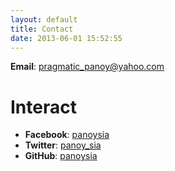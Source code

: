 ```yaml
---
layout: default
title: Contact
date: 2013-06-01 15:52:55
---
```


**Email**: [pragmatic_panoy@yahoo.com](mailto:pragmatic_panoy@yahoo.com)

# Interact

* **Facebook**: [panoysia](https://www.facebook.com/panoysia)
* **Twitter**: [panoy_sia](https://twitter.com/panoy_sia)
* **GitHub**: [panoysia](https://github.com/panoysia)


